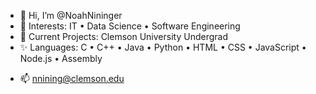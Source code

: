 - 👋 Hi, I’m @NoahNininger
- 👀 Interests: IT • Data Science • Software Engineering
- 🌱 Current Projects: Clemson University Undergrad
- ✨ Languages: C • C++ • Java • Python • HTML • CSS • JavaScript • Node.js • Assembly
<!---
- 💞️ I’m looking to collaborate on projects to help my understanding of programming 
--->
- 📫 nnining@clemson.edu

<!--
NoahNininger/NoahNininger is a ✨ special ✨ repository because its `README.md` (this file) appears on your GitHub profile.
You can click the Preview link to take a look at your changes.
--->
